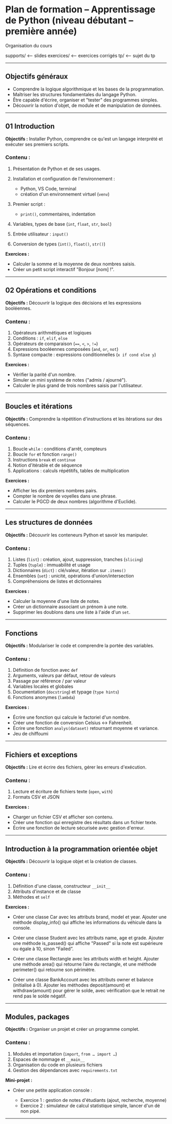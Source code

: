 # **Plan de formation – Apprentissage de Python (niveau débutant – première année)**

Organisation du cours 

supports/  <--  slides
exercices/ <-- exercices corrigés
tp/ <-- sujet du tp 

---

## **Objectifs généraux**

* Comprendre la logique algorithmique et les bases de la programmation.
* Maîtriser les structures fondamentales du langage Python.
* Être capable d'écrire, organiser et "tester" des programmes simples.
* Découvrir la notion d'objet, de module et de manipulation de données.

---

## 01 **Introduction**

**Objectifs :**
Installer Python, comprendre ce qu'est un langage interprété et exécuter ses premiers scripts.

### Contenu :

1. Présentation de Python et de ses usages.
2. Installation et configuration de l'environnement :

   * Python, VS Code, terminal
   * création d'un environnement virtuel (`venv`)
3. Premier script :

   * `print()`, commentaires, indentation
4. Variables, types de base (`int`, `float`, `str`, `bool`)
5. Entrée utilisateur : `input()`
6. Conversion de types (`int()`, `float()`, `str()`)

**Exercices :**

* Calculer la somme et la moyenne de deux nombres saisis.
* Créer un petit script interactif "Bonjour [nom] !".

---

## 02 **Opérations et conditions**

**Objectifs :**
Découvrir la logique des décisions et les expressions booléennes.

### Contenu :

1. Opérateurs arithmétiques et logiques
2. Conditions : `if`, `elif`, `else`
3. Opérateurs de comparaison (`==`, `<`, `>`, `!=`)
4. Expressions booléennes composées (`and`, `or`, `not`)
5. Syntaxe compacte : expressions conditionnelles (`x if cond else y`)

**Exercices :**

* Vérifier la parité d'un nombre.
* Simuler un mini système de notes ("admis / ajourné").
* Calculer le plus grand de trois nombres saisis par l'utilisateur.

---

## **Boucles et itérations**

**Objectifs :**
Comprendre la répétition d'instructions et les itérations sur des séquences.

### Contenu :

1. Boucle `while` : conditions d'arrêt, compteurs
2. Boucle `for` et fonction `range()`
3. Instructions `break` et `continue`
4. Notion d'itérable et de séquence
5. Applications : calculs répétitifs, tables de multiplication

**Exercices :**

* Afficher les dix premiers nombres pairs.
* Compter le nombre de voyelles dans une phrase.
* Calculer le PGCD de deux nombres (algorithme d'Euclide).

---

## **Les structures de données**

**Objectifs :**
Découvrir les conteneurs Python et savoir les manipuler.

### Contenu :

1. Listes (`list`) : création, ajout, suppression, tranches (`slicing`)
2. Tuples (`tuple`) : immuabilité et usage
3. Dictionnaires (`dict`) : clé/valeur, itération sur `.items()`
4. Ensembles (`set`) : unicité, opérations d'union/intersection
5. Compréhensions de listes et dictionnaires

**Exercices :**

* Calculer la moyenne d'une liste de notes.
* Créer un dictionnaire associant un prénom à une note.
* Supprimer les doublons dans une liste à l'aide d'un `set`.

---

## **Fonctions**

**Objectifs :**
Modulariser le code et comprendre la portée des variables.

### Contenu :

1. Définition de fonction avec `def`
2. Arguments, valeurs par défaut, retour de valeurs
3. Passage par référence / par valeur
4. Variables locales et globales
5. Documentation (`docstring`) et typage (`type hints`)
6. Fonctions anonymes (`lambda`)

**Exercices :**

* Écrire une fonction qui calcule le factoriel d'un nombre.
* Créer une fonction de conversion Celsius ↔ Fahrenheit.
* Écrire une fonction `analys(dataset)` retournant moyenne et variance.
* Jeu de chiffoumi

---

## **Fichiers et exceptions**

**Objectifs :**
Lire et écrire des fichiers, gérer les erreurs d'exécution.

### Contenu :

1. Lecture et écriture de fichiers texte (`open`, `with`)
2. Formats CSV et JSON

**Exercices :**

* Charger un fichier CSV et afficher son contenu.
* Créer une fonction qui enregistre des résultats dans un fichier texte.
* Écrire une fonction de lecture sécurisée avec gestion d'erreur.

---

## **Introduction à la programmation orientée objet**

**Objectifs :**
Découvrir la logique objet et la création de classes.

### Contenu :

1. Définition d'une classe, constructeur `__init__`
2. Attributs d'instance et de classe
3. Méthodes et `self`

**Exercices :**

* Créer une classe Car avec les attributs brand, model et year.
Ajouter une méthode display_info() qui affiche les informations du véhicule dans la console.

* Créer une classe Student avec les attributs name, age et grade.
Ajouter une méthode is_passed() qui affiche "Passed" si la note est supérieure ou égale à 10, sinon "Failed”.

* Créer une classe Rectangle avec les attributs width et height.
Ajouter une méthode area() qui retourne l’aire du rectangle, et une méthode perimeter() qui retourne son périmètre.

* Créer une classe BankAccount avec les attributs owner et balance (initialisé à 0).
Ajouter les méthodes deposit(amount) et withdraw(amount) pour gérer le solde, avec vérification que le retrait ne rend pas le solde négatif.

---

## **Modules, packages**

**Objectifs :**
Organiser un projet et créer un programme complet.

### Contenu :

1. Modules et importation (`import`, `from … import …`)
2. Espaces de nommage et `__main__`
3. Organisation du code en plusieurs fichiers
4. Gestion des dépendances avec `requirements.txt`

**Mini-projet :**

* Créer une petite application console :

  * Exercice 1 : gestion de notes d'étudiants (ajout, recherche, moyenne)
  * Exercice 2 : simulateur de calcul statistique simple, lancer d'un dé non pipé.

---
